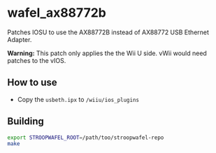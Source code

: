 # wafel_ax88772b
Patches IOSU to use the AX88772B instead of AX88772 USB Ethernet Adapter.

**Warning:** This patch only applies the the Wii U side. vWii would need patches to the vIOS.



## How to use

- Copy the `usbeth.ipx` to `/wiiu/ios_plugins`

## Building

```bash
export STROOPWAFEL_ROOT=/path/too/stroopwafel-repo
make
```

## 
